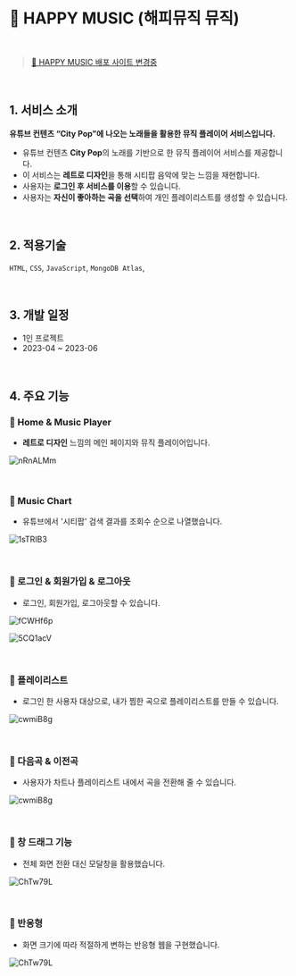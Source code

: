 # 🎉 HAPPY MUSIC (해피뮤직 뮤직)

<!-- <img src="https://user-images.githubusercontent.com/105968419/236132922-a3b18602-6e7b-4459-b0fd-d50906efab46.png"/> -->

</br>

> [🚀 HAPPY MUSIC 배포 사이트 변경중]()

</br>

## 1. 서비스 소개

**유튜브 컨텐츠 “City Pop”에 나오는 노래들을 활용한 뮤직 플레이어 서비스입니다.**

- 유튜브 컨텐츠 **City Pop**의 노래를 기반으로 한 뮤직 플레이어 서비스를 제공합니다.
- 이 서비스는 **레트로 디자인**을 통해 시티팝 음악에 맞는 느낌을 재현합니다.
- 사용자는 **로그인 후 서비스를 이용**할 수 있습니다.
- 사용자는 **자신이 좋아하는 곡을 선택**하여 개인 플레이리스트를 생성할 수 있습니다.

</br>

## 2. 적용기술

`HTML`, `CSS`, `JavaScript`, `MongoDB Atlas`,

</br>

## 3. 개발 일정

- 1인 프로젝트
- 2023-04 ~ 2023-06

</br>

## 4. 주요 기능

### **🎉 Home & Music Player**

- **레트로 디자인** 느낌의 메인 페이지와 뮤직 플레이어입니다.

![nRnALMm](https://github.com/seoyoonyi/nomadcoders-melon-clone/assets/89791868/49dce715-83e9-4649-8ea4-2d1ce7c41940)

</br>

### **🎉 Music Chart**

- 유튜브에서 '시티팝' 검색 결과를 조회수 순으로 나열했습니다.

![1sTRIB3](https://github.com/seoyoonyi/nomadcoders-melon-clone/assets/89791868/2796e6f9-ae3d-4557-8b9c-0ff122197bc1)

</br>

### **🎉 로그인 & 회원가입 & 로그아웃**

- 로그인, 회원가입, 로그아웃할 수 있습니다.

![fCWHf6p](https://github.com/seoyoonyi/nomadcoders-melon-clone/assets/89791868/c09f6be8-695f-436d-8a4e-a98c515fee43)

![5CQ1acV](https://github.com/seoyoonyi/nomadcoders-melon-clone/assets/89791868/fa40188f-3925-4230-b746-36f230f8c7e9)

</br>

### **🎉 플레이리스트**

- 로그인 한 사용자 대상으로, 내가 찜한 곡으로 플레이리스트를 만들 수 있습니다.

![cwmiB8g](https://github.com/seoyoonyi/nomadcoders-melon-clone/assets/89791868/7d71f70e-1d58-4bee-973b-fe435668e7ad)

</br>

### **🎉 다음곡 & 이전곡**

- 사용자가 차트나 플레이리스트 내에서 곡을 전환해 줄 수 있습니다.

![cwmiB8g](https://github.com/seoyoonyi/nomadcoders-melon-clone/assets/89791868/ad56bd20-2bdb-4e19-b741-fbbe7b2b7607)

</br>

### **🎉 창 드래그 기능**

- 전체 화면 전환 대신 모달창을 활용했습니다.

![ChTw79L](https://github.com/seoyoonyi/nomadcoders-melon-clone/assets/89791868/99d7df9f-f3e4-4a20-8be6-ed366e525f0e)

</br>

### **🎉 반응형**

- 화면 크기에 따라 적절하게 변하는 반응형 웹을 구현했습니다.

![ChTw79L](https://github.com/seoyoonyi/nomadcoders-melon-clone/assets/89791868/9b8fa479-21c9-4685-aef9-63fbd3ce1f6f)

</br>
